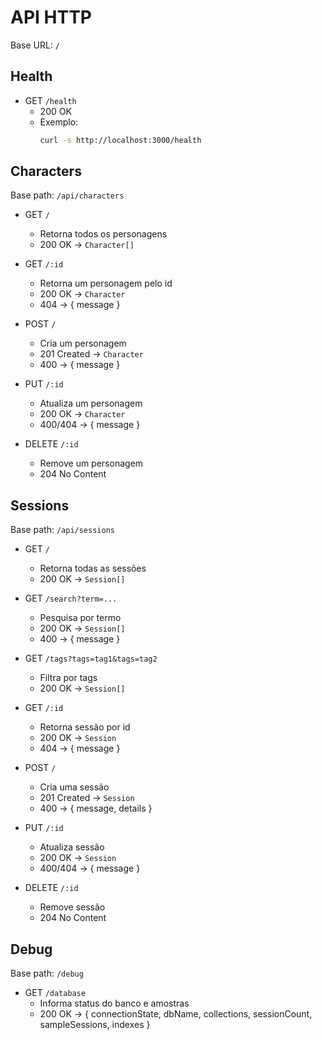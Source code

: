 # API HTTP

Base URL: `/`

## Health
- GET `/health`
  - 200 OK
  - Exemplo:
    ```bash
    curl -s http://localhost:3000/health
    ```

## Characters
Base path: `/api/characters`

- GET `/`
  - Retorna todos os personagens
  - 200 OK -> `Character[]`

- GET `/:id`
  - Retorna um personagem pelo id
  - 200 OK -> `Character`
  - 404 -> { message }

- POST `/`
  - Cria um personagem
  - 201 Created -> `Character`
  - 400 -> { message }

- PUT `/:id`
  - Atualiza um personagem
  - 200 OK -> `Character`
  - 400/404 -> { message }

- DELETE `/:id`
  - Remove um personagem
  - 204 No Content

## Sessions
Base path: `/api/sessions`

- GET `/`
  - Retorna todas as sessões
  - 200 OK -> `Session[]`

- GET `/search?term=...`
  - Pesquisa por termo
  - 200 OK -> `Session[]`
  - 400 -> { message }

- GET `/tags?tags=tag1&tags=tag2`
  - Filtra por tags
  - 200 OK -> `Session[]`

- GET `/:id`
  - Retorna sessão por id
  - 200 OK -> `Session`
  - 404 -> { message }

- POST `/`
  - Cria uma sessão
  - 201 Created -> `Session`
  - 400 -> { message, details }

- PUT `/:id`
  - Atualiza sessão
  - 200 OK -> `Session`
  - 400/404 -> { message }

- DELETE `/:id`
  - Remove sessão
  - 204 No Content

## Debug
Base path: `/debug`

- GET `/database`
  - Informa status do banco e amostras
  - 200 OK -> { connectionState, dbName, collections, sessionCount, sampleSessions, indexes }
